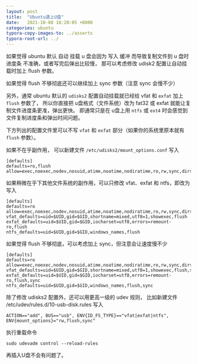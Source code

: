 ```yaml
---
layout: post
title:  "Ubuntu遇上U盘"
date:   2021-10-08 18:20:05 +0800
categories: ubuntu
typora-copy-images-to: ../asserts
typora-root-url: ../
---
```


如果觉得 ubuntu 默认 自动 挂载 u 盘会因为 写入 缓冲 而导致复制文件到 u 盘时 进度条 不准确，或者写完后弹出比较慢，
那可以考虑修改 udisk2 配置让自动挂载时加上 flush 参数。

如果觉得 flush 不够彻底还可以继续加上 sync 参数（注意 sync 会慢不少）

另外，通常 ubuntu 默认的 `udisks2` 配置自动挂载就已经给 vfat 和 `exfat` 加上 `flush` 参数了，
所以你直接把 u盘格式（文件系统）改为 fat32 或 exfat 就能让复制文件进度条更准，弹出更快。
即通常只是在 u盘上用 `ntfs` 或 `ext4` 时会感觉到文件复制进度条和弹出时间问题。

下方列出的配置文件里可以不写 `vfat` 和 `exfat` 部分（如果你的系统里原本就有 `flush` 参数）。

如果不在乎副作用，
可以新建文件 `/etc/udisks2/mount_options.conf`
写入
```
[defaults]
defaults=ro,flush
allow=exec,noexec,nodev,nosuid,atime,noatime,nodiratime,ro,rw,sync,dirsync,noload,flush
```
如果稍微在乎下其他文件系统的副作用，可以只修改 vfat、exfat 和 ntfs，即改为写入
```
[defaults]
defaults=ro
allow=exec,noexec,nodev,nosuid,atime,noatime,nodiratime,ro,rw,sync,dirsync,noload,flush
vfat_defaults=uid=$UID,gid=$GID,shortname=mixed,utf8=1,showexec,flush
exfat_defaults=uid=$UID,gid=$GID,iocharset=utf8,errors=remount-ro,flush
ntfs_defaults=uid=$UID,gid=$GID,windows_names,flush
```
如果觉得 flush 不够彻底，可以考虑加上 sync，但注意会让速度慢不少
```
[defaults]
defaults=ro
allow=exec,noexec,nodev,nosuid,atime,noatime,nodiratime,ro,rw,sync,dirsync,noload,flush
vfat_defaults=uid=$UID,gid=$GID,shortname=mixed,utf8=1,showexec,flush,sync
exfat_defaults=uid=$UID,gid=$GID,iocharset=utf8,errors=remount-ro,flush,sync
ntfs_defaults=uid=$UID,gid=$GID,windows_names,flush,sync
```
除了修改 udisks2 配置外，还可以用更高一级的 udev 规则，
比如新建文件 /etc/udev/rules.d/10-usb-disk.rules
写入
```
ACTION=="add", BUS=="usb", ENV{ID_FS_TYPE}=="vfat|exfat|ntfs", ENV{mount_options}="rw,flush,sync"
```
执行重载命令
```
sudo udevadm control --reload-rules 
```
再插入U盘不会有问题了。
